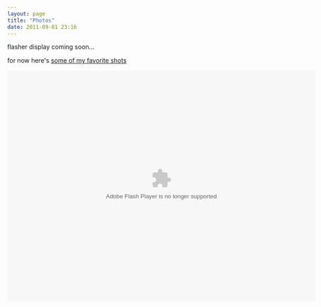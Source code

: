 ```yaml
---
layout: page
title: "Photos"
date: 2011-09-01 23:16
---
```


flasher display coming soon...   

for now here's [some of my favorite shots](http://www.flickr.com/photos/edrooth/sets/72157612104647792/)

<object width="700" height="525">
  <param name="flashvars" value="offsite=true&lang=en-us&page_show_url=%2Fphotos%2Fedrooth%2Fsets%2F72157612104647792%2Fshow%2F&page_show_back_url=%2Fphotos%2Fedrooth%2Fsets%2F72157612104647792%2F&set_id=72157612104647792&jump_to="></param>
  <param name="movie" value="http://www.flickr.com/apps/slideshow/show.swf?v=109615"></param>
  <param name="allowFullScreen" value="true"></param>
  <embed type="application/x-shockwave-flash" src="http://www.flickr.com/apps/slideshow/show.swf?v=109615" allowFullScreen="true" flashvars="offsite=true&lang=en-us&page_show_url=%2Fphotos%2Fedrooth%2Fsets%2F72157612104647792%2Fshow%2F&page_show_back_url=%2Fphotos%2Fedrooth%2Fsets%2F72157612104647792%2F&set_id=72157612104647792&jump_to=" width="700" height="525"></embed>
</object>
